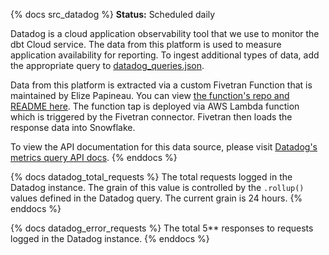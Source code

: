 {% docs src_datadog %}
**Status:** Scheduled daily

Datadog is a cloud application observability tool that we use to monitor the dbt Cloud service. The data from this platform is used to measure application availability for reporting. To ingest additional types of data, add the appropriate query to [datadog_queries.json](https://github.com/dbt-labs/fivetran-function-datadog/blob/main/fivetran_function_datadog/datadog_queries.json).

Data from this platform is extracted via a custom Fivetran Function that is maintained by Elize Papineau. You can view [the function's repo and README here](https://github.com/dbt-labs/fivetran-function-datadog). The function tap is deployed via AWS Lambda function which is triggered by the Fivetran connector. Fivetran then loads the response data into Snowflake.

To view the API documentation for this data source, please visit [Datadog's metrics query API docs](https://docs.datadoghq.com/api/latest/metrics/#query-timeseries-points).
{% enddocs %}

{% docs datadog_total_requests %}
The total requests logged in the Datadog instance. The grain of this value is controlled by the `.rollup()` values defined in the Datadog query. The current grain is 24 hours.
{% enddocs %}

{% docs datadog_error_requests %}
The total 5** responses to requests logged in the Datadog instance.
{% enddocs %}